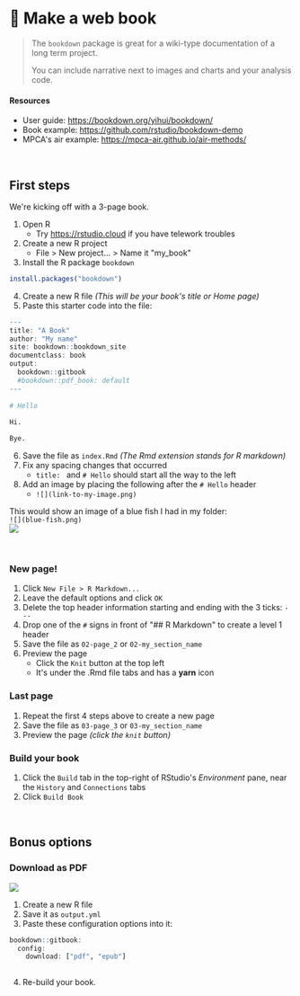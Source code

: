 # :book: Make a web book 

> The `bookdown` package is great for a wiki-type documentation of a long term project.
>
> You can include narrative next to images and charts and your analysis code.

#### Resources

- User guide: https://bookdown.org/yihui/bookdown/
- Book example: https://github.com/rstudio/bookdown-demo
- MPCA's air example: https://mpca-air.github.io/air-methods/  

<br>

## First steps

We're kicking off with a 3-page book. 

1. Open R
    - Try https://rstudio.cloud if you have telework troubles
1. Create a new R project
    - File > New project... > Name it "my_book"
1. Install the R package `bookdown`

```r
install.packages("bookdown")
```

4. Create a new R file _(This will be your book's title or Home page)_
4. Paste this starter code into the file:

```r
---
title: "A Book"
author: "My name"
site: bookdown::bookdown_site
documentclass: book
output:
  bookdown::gitbook
  #bookdown::pdf_book: default
---
  
# Hello
  
Hi.

Bye.

```

6. Save the file as `index.Rmd` _(The Rmd extension stands for R markdown)_
7. Fix any spacing changes that occurred 
    - `title: ` and `# Hello` should start all the way to the left
8. Add an image by placing the following after the `# Hello` header
    - `![](link-to-my-image.png)`
    
This would show an image of a blue fish I had in my folder:   
`![](blue-fish.png)`  
![](https://i.pinimg.com/236x/09/3f/01/093f01c6016cf56b08598bb78604faf0--fish-template-santa-fe.jpg)

<br>

### New page!

1. Click `New File > R Markdown...`
1. Leave the default options and click `OK`
1. Delete the top header information starting and ending with the 3 ticks: `---`
1. Drop one of the `#` signs in front of "## R Markdown" to create a level 1 header
1. Save the file as `02-page_2` or `02-my_section_name`
1. Preview the page
    - Click the `Knit` button at the top left
    - It's under the .Rmd file tabs and has a __yarn__ icon

### Last page

1. Repeat the first 4 steps above to create a new page
1. Save the file as `03-page_3` or `03-my_section_name`
1. Preview the page _(click the `knit` button)_

### Build your book

1. Click the `Build` tab in the top-right of RStudio's _Environment_ pane, near the `History` and `Connections` tabs
1. Click `Build Book`

<br>

## Bonus options 

### Download as PDF

![](https://bookdown.org/yihui/bookdown/images/gitbook.png)

1. Create a new R file
1. Save it as `output.yml`
1. Paste these configuration options into it:

```r
bookdown::gitbook:
  config:
    download: ["pdf", "epub"]
 
```
4. Re-build your book.

